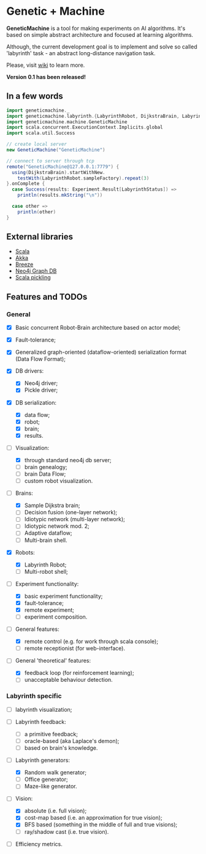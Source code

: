 # Genetic + Machine

**GeneticMachine** is a tool for making experiments on AI algorithms. It's based on simple abstract architecture and focused at learning algorithms.

Although, the current development goal is to implement and solve so called 'labyrinth' task - an abstract long-distance navigation task.

Please, visit [wiki](https://github.com/ZloVechno/genetic-machine/wiki) to learn more.

**Version 0.1 has been released!**

## In a few words
```scala
import geneticmachine._
import geneticmachine.labyrinth.{LabyrinthRobot, DijkstraBrain, LabyrinthStatus}
import geneticmachine.machine.GeneticMachine
import scala.concurrent.ExecutionContext.Implicits.global
import scala.util.Success

// create local server
new GeneticMachine("GeneticMachine")

// connect to server through tcp
remote("GeneticMachine@127.0.0.1:7779") {
  using(DijkstraBrain).startWithNew.
    testWith(LabyrinthRobot.sampleFactory).repeat(3)
}.onComplete {
  case Success(results: Experiment.Result[LabyrinthStatus]) =>
    println(results.mkString("\n"))

  case other =>
    println(other)
}
```

## External libraries
*  [Scala](http://www.scala-lang.org/)
*  [Akka](http://akka.io/)
*  [Breeze](https://github.com/scalanlp/breeze)
*  [Neo4j Graph DB](http://www.neo4j.org/)
*  [Scala pickling](https://github.com/scala/pickling)

## Features and TODOs

### General

- [x] Basic concurrent Robot-Brain architecture based on actor model;
- [x] Fault-tolerance;
- [x] Generalized graph-oriented (dataflow-oriented) serialization format (Data Flow Format);

- [x] DB drivers:
  - [x] Neo4j driver;
  - [x] Pickle driver;

- [x] DB serialization:
  - [x] data flow;
  - [x] robot;
  - [x] brain;
  - [x] results.

- [ ] Visualization:
  - [x] through standard neo4j db server;
  - [ ] brain genealogy;
  - [ ] brain Data Flow;
  - [ ] custom robot visualization.

- [ ] Brains:
  - [x] Sample Dijkstra brain;
  - [ ] Decision fusion (one-layer network);
  - [ ] Idiotypic network (multi-layer network);
  - [ ] Idiotypic network mod. 2;
  - [ ] Adaptive dataflow;
  - [ ] Multi-brain shell.

- [x] Robots:
  - [x] Labyrinth Robot;
  - [ ] Multi-robot shell;

- [ ] Experiment functionality:
  - [x] basic experiment functionality;
  - [x] fault-tolerance;
  - [x] remote experiment;
  - [ ] experiment composition.

- [ ] General features:
  - [x] remote control (e.g. for work through scala console);
  - [ ] remote receptionist (for web-interface).

- [ ] General 'theoretical' features:
  - [x] feedback loop (for reinforcement learning);
  - [ ] unacceptable behaviour detection.

### Labyrinth specific
- [ ] labyrinth visualization;

- [ ] Labyrinth feedback:
  - [ ] a primitive feedback;
  - [ ] oracle-based (aka Laplace's demon);
  - [ ] based on brain's knowledge.

- [ ] Labyrinth generators:
  - [x] Random walk generator;
  - [ ] Office generator;
  - [ ] Maze-like generator.

- [ ] Vision:
  - [x] absolute (i.e. full vision);
  - [x] cost-map based (i.e. an approximation for true vision);
  - [x] BFS based (something in the middle of full and true visions);
  - [ ] ray/shadow cast (i.e. true vision).

- [ ] Efficiency metrics.
